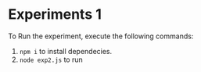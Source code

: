 # Experiments 1

To Run the experiment, execute the following commands:
1. `npm i` to install dependecies.
2. `node exp2.js` to run
